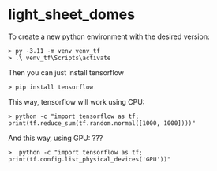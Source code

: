 # light_sheet_domes

To create a new python environment with the desired version:
```{source}
> py -3.11 -m venv venv_tf
> .\ venv_tf\Scripts\activate
```
Then you can just install tensorflow
```
> pip install tensorflow
```

This way, tensorflow will work using CPU:
```
> python -c "import tensorflow as tf; print(tf.reduce_sum(tf.random.normal([1000, 1000])))"
```
And this way, using GPU: ???
```
>  python -c "import tensorflow as tf; print(tf.config.list_physical_devices('GPU'))"
```
